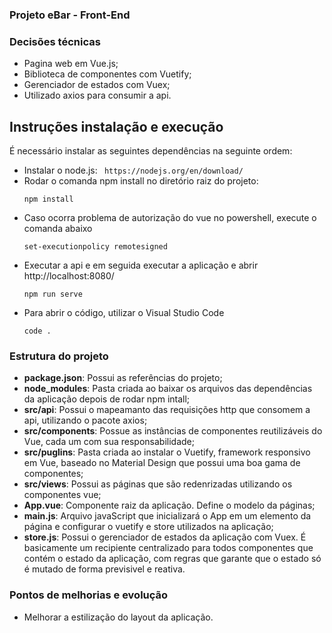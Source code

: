 ### Projeto eBar - Front-End

### Decisões técnicas
  - Pagina web em Vue.js;
  - Biblioteca de componentes com Vuetify;  
  - Gerenciador de estados com Vuex;
  - Utilizado axios para consumir a api.
   
## Instruções instalação e execução

 É necessário instalar as seguintes dependências na seguinte ordem:
 
  - Instalar o node.js:
  ``` https://nodejs.org/en/download/```
  - Rodar o comanda npm install no diretório raiz do projeto:
    ``` 
    npm install 
    ``` 
  - Caso ocorra problema de autorização do vue no powershell, execute o comanda abaixo
    ``` 
    set-executionpolicy remotesigned
    ```
  - Executar a api e em seguida executar a aplicação e abrir http://localhost:8080/
    ``` 
    npm run serve
    ```
  - Para abrir o código, utilizar o Visual Studio Code
    ``` 
    code .
    ```    
    
### Estrutura do projeto
  - **package.json**: Possui as referências do projeto;
  - **node_modules**: Pasta criada ao baixar os arquivos das dependências da aplicação depois de rodar npm intall;
  - **src/api**: Possui o mapeamanto das requisições http que consomem a api, utilizando o pacote axios;
  - **src/components**:  Possue as instâncias de componentes reutilizáveis do Vue, cada um com sua responsabilidade;
  - **src/puglins**: Pasta criada ao instalar o Vuetify, framework responsivo em Vue, baseado no Material Design que possui uma boa gama de componentes;   
  - **src/views**: Possui as páginas que são redenrizadas utilizando os componentes vue;    
  - **App.vue**: Componente raiz da aplicação. Define o modelo da páginas;
  - **main.js**:  Arquivo javaScript que inicializará o App em um elemento da página e configurar o vuetify e store utilizados na aplicação;
  - **store.js**: Possui o gerenciador de estados da aplicação com Vuex. É basicamente um recipiente centralizado para todos componentes que contém o estado da aplicação, com regras que garante que o estado só é mutado de forma previsivel e reativa.
  
### Pontos de melhorias e evolução
  - Melhorar a estilização do layout da aplicação.
